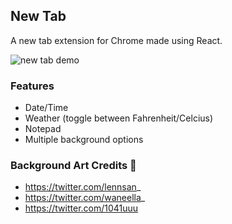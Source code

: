 ## New Tab

A new tab extension for Chrome made using React.

![new tab demo](https://github.com/s-arina/NewTabExtension/blob/main/images/newTab.gif)

### Features

- Date/Time
- Weather (toggle between Fahrenheit/Celcius)
- Notepad
- Multiple background options

### Background Art Credits 🎨

- https://twitter.com/lennsan_
- https://twitter.com/waneella_
- https://twitter.com/1041uuu
